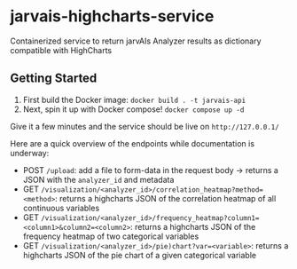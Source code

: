 # jarvais-highcharts-service
Containerized service to return jarvAIs Analyzer results as dictionary compatible with HighCharts

## Getting Started
1. First build the Docker image: `docker build . -t jarvais-api`
2. Next, spin it up with Docker compose! `docker compose up -d`

Give it a few minutes and the service should be live on `http://127.0.0.1/`

Here are a quick overview of the endpoints while documentation is underway:
* POST `/upload`: add a file to form-data in the request body -> returns a JSON with the `analyzer_id` and metadata
* GET `/visualization/<analyzer_id>/correlation_heatmap?method=<method>`: returns a highcharts JSON of the correlation heatmap of all continuous variables
* GET `/visualization/<analyzer_id>/frequency_heatmap?column1=<column1>&column2=<column2>`: returns a highcharts JSON of the frequency heatmap of two categorical variables
* GET `/visualization/<analyzer_id>/pie)chart?var=<variable>`: returns a highcharts JSON of the pie chart of a given categorical variable